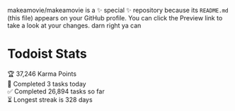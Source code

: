 makeamovie/makeamovie is a ✨ special ✨ repository because its `README.md` (this file) appears on your GitHub profile.
You can click the Preview link to take a look at your changes. darn right ya can

# Todoist Stats

<!-- TODO-IST:START -->
🏆  37,246 Karma Points           
🌸  Completed 3 tasks today           
✅  Completed 26,894 tasks so far           
⏳  Longest streak is 328 days
<!-- TODO-IST:END -->